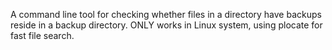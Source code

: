 A command line tool for checking whether files in a directory have backups reside in a backup directory.
ONLY works in Linux system, using plocate for fast file search.